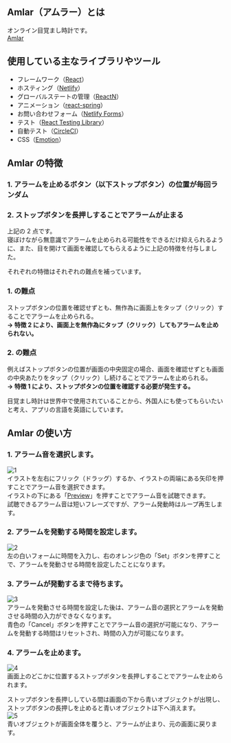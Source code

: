 ## Amlar（アムラー）とは

オンライン目覚まし時計です。  
[Amlar](https://amlar.onl/)

## 使用している主なライブラリやツール

- フレームワーク（[React](https://ja.reactjs.org/docs/getting-started.html)）
- ホスティング（[Netlify](https://www.netlify.com/)）
- グローバルステートの管理（[ReactN](https://github.com/CharlesStover/reactn)）
- アニメーション（[react-spring](https://www.react-spring.io/)）
- お問い合わせフォーム（[Netlify Forms](https://www.netlify.com/products/forms/)）
- テスト（[React Testing Library](https://testing-library.com/docs/react-testing-library/intro)）
- 自動テスト（[CircleCI](https://circleci.com/)）
- CSS（[Emotion](https://emotion.sh/docs/introduction)）

## Amlar の特徴

### 1. アラームを止めるボタン（以下ストップボタン）の位置が毎回ランダム

### 2. ストップボタンを長押しすることでアラームが止まる

上記の 2 点です。  
寝ぼけながら無意識でアラームを止められる可能性をできるだけ抑えられるように、また、目を開けて画面を確認してもらえるように上記の特徴を付与しました。

それぞれの特徴はそれぞれの難点を補っています。

### 1. の難点

ストップボタンの位置を確認せずとも、無作為に画面上をタップ（クリック）することでアラームを止められる。  
 **→ 特徴 2 により、画面上を無作為にタップ（クリック）してもアラームを止められない。**

### 2. の難点

例えばストップボタンの位置が画面の中央固定の場合、画面を確認せずとも画面の中央あたりをタップ（クリック）し続けることでアラームを止められる。  
 **→ 特徴 1 により、ストップボタンの位置を確認する必要が発生する。**

目覚まし時計は世界中で使用されていることから、外国人にも使ってもらいたいと考え、アプリの言語を英語にしています。

## Amlar の使い方

### 1. アラーム音を選択します。

![1](https://user-images.githubusercontent.com/48976713/73621733-7e787780-467a-11ea-9659-987c24831255.jpg)  
イラストを左右にフリック（ドラッグ）するか、イラストの両端にある矢印を押すことでアラーム音を選択できます。  
イラストの下にある「<u>Preview</u>」を押すことでアラーム音を試聴できます。  
試聴できるアラーム音は短いフレーズですが、アラーム発動時はループ再生します。

### 2. アラームを発動する時間を設定します。

![2](https://user-images.githubusercontent.com/48976713/73621734-7f110e00-467a-11ea-9164-400c79f65e44.jpg)  
左の白いフォームに時間を入力し、右のオレンジ色の「Set」ボタンを押すことで、アラームを発動させる時間を設定したことになります。

### 3. アラームが発動するまで待ちます。

![3](https://user-images.githubusercontent.com/48976713/73621735-7fa9a480-467a-11ea-8048-535936e2231f.jpg)  
アラームを発動させる時間を設定した後は、アラーム音の選択とアラームを発動させる時間の入力ができなくなります。  
青色の「Cancel」ボタンを押すことでアラーム音の選択が可能になり、アラームを発動する時間はリセットされ、時間の入力が可能になります。

### 4. アラームを止めます。

![4](https://user-images.githubusercontent.com/48976713/73622726-9998b680-467d-11ea-82bf-4b216a35cdd0.jpg)  
画面上のどこかに位置するストップボタンを長押しすることでアラームを止められます。

ストップボタンを長押ししている間は画面の下から青いオブジェクトが出現し、ストップボタンの長押しを止めると青いオブジェクトは下へ消えます。  
![5](https://user-images.githubusercontent.com/48976713/73622727-9998b680-467d-11ea-97f4-979adaa8cbf0.jpg)  
青いオブジェクトが画面全体を覆うと、アラームが止まり、元の画面に戻ります。
